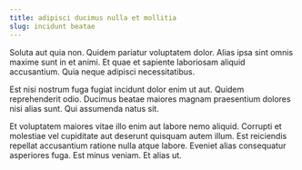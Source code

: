```yaml
---
title: adipisci ducimus nulla et mollitia
slug: incidunt beatae
---
```


Soluta aut quia non. Quidem pariatur voluptatem dolor. Alias ipsa sint omnis maxime sunt in et animi. Et quae et sapiente laboriosam aliquid accusantium. Quia neque adipisci necessitatibus.

Est nisi nostrum fuga fugiat incidunt dolor enim ut aut. Quidem reprehenderit odio. Ducimus beatae maiores magnam praesentium dolores nisi alias sunt. Qui assumenda natus sit.

Et voluptatem maiores vitae illo enim aut labore nemo aliquid. Corrupti et molestiae vel cupiditate aut deserunt quisquam autem illum. Est reiciendis repellat accusantium ratione nulla atque labore. Eveniet alias consequatur asperiores fuga. Est minus veniam. Et alias ut.
